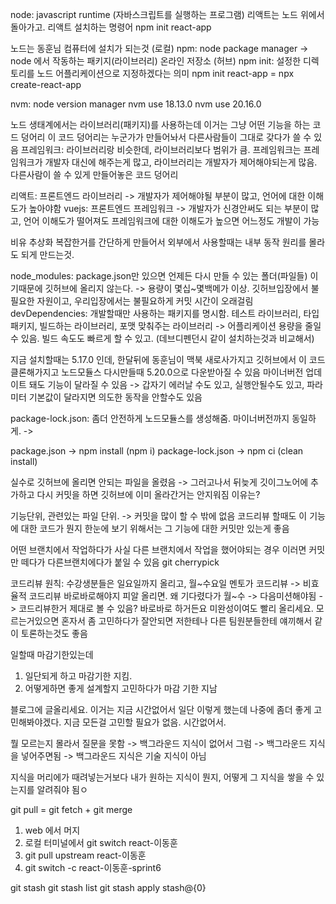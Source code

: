 node: javascript runtime (자바스크립트를 실행하는 프로그램)
리액트는 노드 위에서 돌아가고.
리액트 설치하는 명령어
npm init react-app

노드는 동훈님 컴퓨터에 설치가 되는것 (로컬)
npm: node package manager -> node 에서 작동하는 패키지(라이브러리) 온라인 저장소 (허브)
npm init: 설정한 디렉토리를 노드 어플리케이션으로 지정하겠다는 의미
npm init react-app = npx create-react-app

nvm: node version manager
nvm use 18.13.0
nvm use 20.16.0

노드 생태계에서는 라이브러리(패키지)를 사용하는데 이거는 그냥 어떤 기능을 하는 코드 덩어리
이 코드 덩어리는 누군가가 만들어놔서 다른사람들이 그대로 갖다가 쓸 수 있음
프레임워크: 라이브러리랑 비슷한데, 라이브러리보다 범위가 큼. 프레임워크는 프레임워크가 개발자 대신에 해주는게 많고, 라이브러리는 개발자가 제어해야되는게 많음. 다른사람이 쓸 수 있게 만들어놓은 코드 덩어리

리액트: 프론트엔드 라이브러리 -> 개발자가 제어해야될 부분이 많고, 언어에 대한 이해도가 높아야함
vuejs: 프론트엔드 프레임워크 -> 개발자가 신경안써도 되는 부분이 많고, 언어 이해도가 떨어져도 프레임워크에 대한 이해도가 높으면 어느정도 개발이 가능

비유
추상화
복잡한거를 간단하게 만들어서 외부에서 사용할때는 내부 동작 원리를 몰라도 되게 만드는것.

node_modules: package.json만 있으면 언제든 다시 만들 수 있는 폴더(파일들) 이기때문에 깃허브에 올리지 않는다. -> 용량이 몇십~몇백메가 이상. 깃허브입장에서 불필요한 자원이고, 우리입장에서는 불필요하게 커밋 시간이 오래걸림
devDependencies: 개발할때만 사용하는 패키지를 명시함. 테스트 라이브러리, 타입 패키지, 빌드하는 라이브러리, 포맷 맞춰주는 라이브러리
-> 어플리케이션 용량을 줄일 수 있음. 빌드 속도도 빠르게 할 수 있고. (데브디펜던시 같이 설치하는것과 비교해서)

지금 설치할때는 5.17.0 인데, 한달뒤에 동훈님이 맥북 새로사가지고 깃허브에서 이 코드 클론해가지고 노드모듈스 다시만들때 5.20.0으로 다운받아질 수 있음
마이너버전 업데이트 돼도 기능이 달라질 수 있음 -> 갑자기 에러날 수도 있고, 실행안될수도 있고, 파라미터 기본값이 달라지면 의도한 동작을 안할수도 있음

package-lock.json: 좀더 안전하게 노드모듈스를 생성해줌. 마이너버전까지 동일하게. ->

package.json -> npm install (npm i)
package-lock.json -> npm ci (clean install)

실수로 깃허브에 올리면 안되는 파일을 올렸음 -> 그러고나서 뒤늦게 깃이그노어에 추가하고 다시 커밋을 하면 깃허브에 이미 올라간거는 안지워짐
이유는?

기능단위, 관련있는 파일 단위. -> 커밋을 많이 할 수 밖에 없음
코드리뷰 할때도 이 기능에 대한 코드가 뭔지 한눈에 보기 위해서는 그 기능에 대한 커밋만 있는게 좋음

어떤 브랜치에서 작업하다가 사실 다른 브랜치에서 작업을 했어야되는 경우
이러면 커밋만 떼다가 다른브랜치에다가 붙일 수 있음
git cherrypick

코드리뷰 원칙: 수강생분들은 일요일까지 올리고, 월~수요일 멘토가 코드리뷰
-> 비효율적
코드리뷰 바로바로해야지 피알 올리면. 왜 기다렸다가 월~수 -> 다음미션해야됨 -> 코드리뷰한거 제대로 볼 수 있음?
바로바로 하거든요
미완성이여도 빨리 올리세요.
모르는거있으면 혼자서 좀 고민하다가 잘안되면 저한테나 다른 팀원분들한테 얘끼해서 같이 토론하는것도 좋음

일할때 마감기한있는데

1. 일단되게 하고 마감기한 지킴.
2. 어떻게하면 좋게 설계할지 고민하다가 마감 기한 지남

블로그에 글올리세요. 이거는 지금 시간없어서 일단 이렇게 했는데 나중에 좀더 좋게 고민해봐야겠다.
지금 모든걸 고민할 필요가 없음. 시간없어서.

뭘 모르는지 몰라서 질문을 못함
-> 백그라운드 지식이 없어서 그럼
-> 백그라운드 지식을 넣어주면됨
-> 백그라운드 지식은 기술 지식이 아님

지식을 머리에가 때려넣는거보다 내가 원하는 지식이 뭔지, 어떻게 그 지식을 쌓을 수 있는지를 알려줘야 됨ㅇ

git pull = git fetch + git merge

1. web 에서 머지
2. 로컬 터미널에서 git switch react-이동훈
3. git pull upstream react-이동훈
4. git switch -c react-이동훈-sprint6

git stash
git stash list
git stash apply stash@{0}

